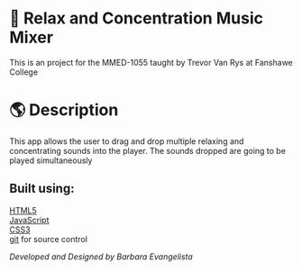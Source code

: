 # :closed_book: Relax and Concentration Music Mixer

This is an project for the MMED-1055 taught by Trevor Van Rys at Fanshawe College

# :earth_americas: Description 

This app allows the user to drag and drop multiple relaxing and concentrating sounds into the player. The sounds dropped are going to be played simultaneously

Built using:
---
[HTML5](https://developers.google.com/web/)  
[JavaScript](https://www.javascript.com/)  
[CSS3](google.com)  
[git](https://git-scm.com/) for source control  

*Developed and Designed by Barbara Evangelista*

